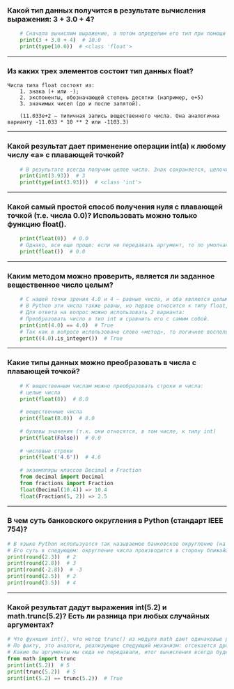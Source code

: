 ### Какой тип данных получится в результате вычисления выражения: 3 + 3.0 + 4?
```python
    # Сначала вычислим выражение, а потом определим его тип при помощи функции type().
    print(3 + 3.0 + 4)  # 10.0 
    print(type(10.0))  # <class 'float'>
```
___
### Из каких трех элементов состоит тип данных float?
    Числа типа float состоят из:
        1. знака (+ или -);
        2. экспоненты, обозначающей степень десятки (например, е+5)
        3. значимых чисел (до и после запятой).
        
        (11.033e+2 – типичная запись вещественного числа. Она аналогична варианту -11.033 * 10 ** 2 или -1103.3)
___
### Какой результат дает применение операции int(a) к любому числу «а» с плавающей точкой?
```python
    # В результате всегда получим целое число. Знак сохраняется, целочисленная часть остается, а вся дробная часть отрезается.
    print(int(3.93))  # 3
    print(type(int(3.93)))  # <class 'int'>
```
___
### Какой самый простой способ получения нуля с плавающей точкой (т.е. числа 0.0)? Использовать можно только функцию float().
```python
    print(float(0))  # 0.0
    # Однако, все еще проще: если не передавать аргумент, то по умолчанию ставится 0.
    print(float())  # 0.0
```
___
### Каким методом можно проверить, является ли заданное вещественное число целым?
```python
    # С нашей точки зрения 4.0 и 4 – равные числа, и оба являются целыми, так как 0 после точки не несет никакой смысловой нагрузки. 
    # В Python эти числа также равны, но первое относится к типу float, а второе – к int.
    # Для ответа на вопрос можно использовать 2 варианта:
    # Преобразовать число в тип int и сравнить его с самим собой.
    print(int(4.0) == 4.0)  # True
    # Так как в вопросе использовано слово «метод», то логичнее воспользоваться соответствующим методом.
    print((4.0).is_integer())  # True
```
___
### Какие типы данных можно преобразовать в числа с плавающей точкой?
```python
    # К вещественным числам можно преобразовать строки и числа:
    # целые числа
    print(float(8))  # 8.0
    
    # вещественные числа
    print(float(8.0))  # 8.0
    
    # булевы значения (т.к. они относятся, в том числе, к типу int)
    print(float(False))  # 0.0
    
    # числовые строки
    print(float('4.6'))  # 4.6
    
    # экземпляры классов Decimal и Fraction
    from decimal import Decimal
    from fractions import Fraction
    float(Decimal(10.4)) => 10.4
    float(Fraction(5, 2)) => 2.5
```
___
### В чем суть банковского округления в Python (стандарт IEEE 754)?
```python
# В языке Python используется так называемое банковское округление (на основании стандарта IEEE 754). 
# Его суть в следующем: округление числа производится в сторону ближайшего значения, а если последняя цифра 5, то в сторону ближайшего четного числа.
print(round(2.3))  # 2
print(round(2.8))  # 3
print(round(-2.8))  # -3
print(round(2.5))  # 2
print(round(3.5))  # 4
```
___
### Какой результат дадут выражения int(5.2) и math.trunc(5.2)? Есть ли разница при любых случайных аргументах?
```python
# Что функция int(), что метод trunc() из модуля math дают одинаковые результаты. 
# По факту, это аналоги, реализующие следующий механизм: отсекается дробная часть и возвращается целочисленное значение с сохранением знака.
# Какие бы аргументы мы сюда не передавали, итог вычисления всегда будет одинаковым.
from math import trunc
print(int(5.2))  # 5
print(trunc(5.2))  # 5
print(int(5.2) == trunc(5.2))  # True
```
